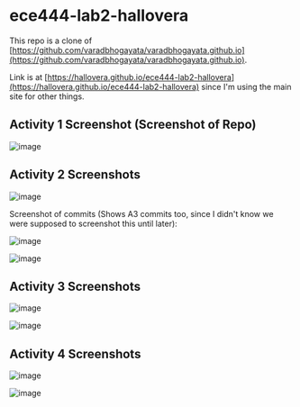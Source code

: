 # ece444-lab2-hallovera

This repo is a clone of [https://github.com/varadbhogayata/varadbhogayata.github.io](https://github.com/varadbhogayata/varadbhogayata.github.io).

Link is at [https://hallovera.github.io/ece444-lab2-hallovera](https://hallovera.github.io/ece444-lab2-hallovera) since I'm using the main site for other things.

## Activity 1 Screenshot (Screenshot of Repo)

![image](https://github.com/hallovera/ece444-lab2-hallovera/assets/75815453/c3728051-0fdc-4c1e-bf59-e5996ac028a6)

## Activity 2 Screenshots

![image](https://github.com/hallovera/ece444-lab2-hallovera/assets/75815453/1e98b4c9-05d7-4336-bf80-d9f0bc2db968)

Screenshot of commits (Shows A3 commits too, since I didn't know we were supposed to screenshot this until later):

![image](https://github.com/hallovera/ece444-lab2-hallovera/assets/75815453/61350bc5-08f1-42d9-97de-c0c13ee2080a)

![image](https://github.com/hallovera/ece444-lab2-hallovera/assets/75815453/a14745e3-01ec-46de-8b3d-debaed2347aa)

## Activity 3 Screenshots

![image](https://github.com/hallovera/ece444-lab2-hallovera/assets/75815453/61350bc5-08f1-42d9-97de-c0c13ee2080a)

![image](https://github.com/hallovera/ece444-lab2-hallovera/assets/75815453/2a17fb1e-3150-4c68-9ac2-875e789c4162)

## Activity 4 Screenshots

![image](https://github.com/hallovera/ece444-lab2-hallovera/assets/75815453/6ec2403b-b000-4b5b-8d4d-8df8c494e9c5)

![image](https://github.com/hallovera/ece444-lab2-hallovera/assets/75815453/07a84ec7-06d7-4629-9bf5-c9039dd818b1)



